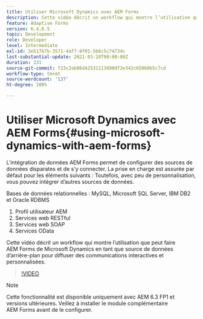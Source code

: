 ```yaml
---
title: Utiliser Microsoft Dynamics avec AEM Forms
description: Cette vidéo décrit un workflow qui montre l’utilisation que peut faire AEM Forms de Microsoft Dynamics en tant que source de données d’arrière-plan pour diffuser des communications interactives et personnalisées.
feature: Adaptive Forms
version: 6.4,6.5
topic: Development
role: Developer
level: Intermediate
exl-id: 3e51767b-3571-4af7-8f01-5b6c5c74734c
last-substantial-update: 2021-03-20T00:00:00Z
duration: 231
source-git-commit: f23c2ab86d42531113690df2e342c65060b5c7cd
workflow-type: tm+mt
source-wordcount: '137'
ht-degree: 100%

---
```


# Utiliser Microsoft Dynamics avec AEM Forms{#using-microsoft-dynamics-with-aem-forms}

L’intégration de données AEM Forms permet de configurer des sources de données disparates et de s’y connecter. La prise en charge est assurée par défaut pour les éléments suivants : Toutefois, avec peu de personnalisation, vous pouvez intégrer d’autres sources de données.

Bases de données relationnelles : MySQL, Microsoft SQL Server, IBM DB2 et Oracle RDBMS
1. Profil utilisateur AEM
1. Services web RESTful
1. Services web SOAP
1. Services OData 

Cette vidéo décrit un workflow qui montre l’utilisation que peut faire AEM Forms de Microsoft Dynamics en tant que source de données d’arrière-plan pour diffuser des communications interactives et personnalisées.

>[!VIDEO](https://video.tv.adobe.com/v/20971?quality=12&learn=on)

>[!NOTE]
>
>Cette fonctionnalité est disponible uniquement avec AEM 6.3 FP1 et versions ultérieures. Veillez à installer le module complémentaire AEM Forms avant de le configurer.

